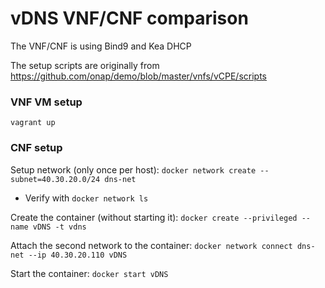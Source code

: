 # vDNS VNF/CNF comparison

The VNF/CNF is using Bind9 and Kea DHCP

The setup scripts are originally from https://github.com/onap/demo/blob/master/vnfs/vCPE/scripts

### VNF VM setup

`vagrant up`

### CNF setup


Setup network (only once per host):
`docker network create --subnet=40.30.20.0/24 dns-net`

- Verify with `docker network ls`

Create the container (without starting it):
`docker create --privileged --name vDNS -t vdns`

Attach the second network to the container:
`docker network connect dns-net --ip 40.30.20.110 vDNS`

Start the container:
`docker start vDNS`


